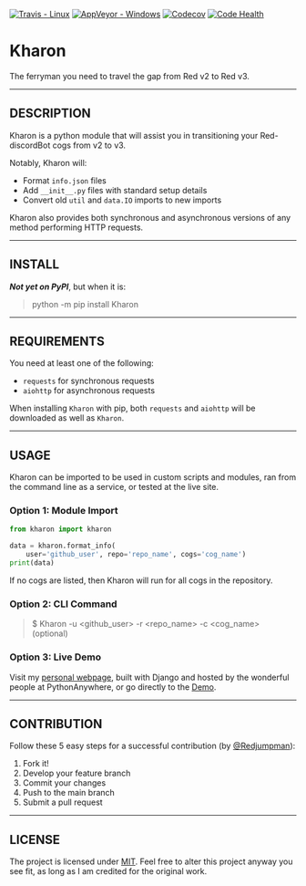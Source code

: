 [![Travis - Linux](https://img.shields.io/travis/gannon93/kharon.svg?label=Linux%20Status)](https://travis-ci.org/gannon93/kharon) [![AppVeyor - Windows](https://img.shields.io/appveyor/ci/Gannon93/kharon.svg?label=Windows%20Status)](https://ci.appveyor.com/project/Gannon93/kharon) [![Codecov](https://img.shields.io/codecov/c/github/gannon93/kharon.svg?label=Coverage)](https://codecov.io/github/gannon93/kharon?branch=master) [![Code Health](https://landscape.io/github/gannon93/kharon/master/landscape.svg?style=flat&label=Health)](https://landscape.io/github/gannon93/kharon/master)  

# Kharon
The ferryman you need to travel the gap from Red v2 to Red v3.

---

## DESCRIPTION

Kharon is a python module that will assist you in transitioning your Red-discordBot cogs from v2 to v3.

Notably, Kharon will:

- Format `info.json` files
- Add `__init__.py` files with standard setup details
- Convert old `util` and `data.IO` imports to new imports

Kharon also provides both synchronous and asynchronous versions of any method performing HTTP requests.

---

## INSTALL

_**Not yet on PyPI**_, but when it is:

> python -m pip install Kharon

---

## REQUIREMENTS

You need at least one of the following:

- `requests` for synchronous requests
- `aiohttp` for asynchronous requests

When installing `Kharon` with pip, both `requests` and `aiohttp` will be downloaded as well as `Kharon`.

---

## USAGE

Kharon can be imported to be used in custom scripts and modules, ran from the command line as a service, or tested at the live site.

### Option 1: Module Import

```python
from kharon import kharon  

data = kharon.format_info(  
    user='github_user', repo='repo_name', cogs='cog_name')  
print(data)  

```

If no cogs are listed, then Kharon will run for all cogs in the repository.

### Option 2: CLI Command

> $ Kharon -u <github_user> -r <repo_name> -c <cog_name> (optional)


### Option 3: Live Demo

Visit my [personal webpage](https://gannon93.pythonanywhere.com/), built with Django and hosted by the wonderful people at PythonAnywhere, or go directly to the [Demo](https://gannon93.pythonanywhere.com/Kharon).

---

## CONTRIBUTION

Follow these 5 easy steps for a successful contribution (by [@Redjumpman](https://github.com/Redjumpman)):

  1. Fork it!
  2. Develop your feature branch
  3. Commit your changes
  4. Push to the main branch
  5. Submit a pull request

---

## LICENSE

The project is licensed under [MIT](https://github.com/gannon93/gkit_cogs/blob/master/LICENSE). Feel free to alter this project anyway you see fit, as long as I am credited for the original work.
